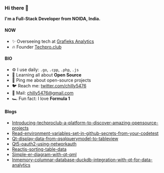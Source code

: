 ### Hi there 👋

**I'm a Full-Stack Developer from NOIDA, India.**

#### NOW
- ✨ Overseeing tech at [Grafieks Analytics](https://grafieks.com)
- 🔥 Founder [Techpro.club](https://techpro.club)


#### BIO
- ⚙️ I use daily: `.go`, `.cpp`, `.php`, `.js`
- 🌱 Learning all about **Open Source**
- 💬 Ping me about open-source projects
- 🐦 Reach me: [twitter.com/chilly5476](https://twitter.com/chilly5476) 
- 📧 Mail: [chilly5476@gmail.com](chilly5476@gmail.com)
- 🏎️ Fun fact: I love **Formula 1**


#### Blogs
- [Introducing-techproclub-a-platform-to-discover-amazing-opensource-projects](https://blogs.techpro.club/introducing-techproclub-a-platform-to-discover-amazing-opensource-projects)
- [Read-environment-variables-set-in-github-secrets-from-your-codetest](https://blogs.techpro.club/read-environment-variables-set-in-github-secrets-from-your-codetest)
- [Qt-display-data-from-qsqlquerymodel-to-tableview](https://blogs.techpro.club/qt-display-data-from-qsqlquerymodel-to-tableview-1d08bbf5239f)
- [Qt5-oauth2-using-networkauth](https://blogs.techpro.club/qt5-oauth2-using-networkauth-c2affe6418f0)
- [Reactjs-sorting-table-data](https://blogs.techpro.club/reactjs-sorting-table-data-b748c154703c)
- [Simple-er-diagram-with-qt-qml](https://dev.to/chilarai/simple-er-diagram-with-qt-qml-5fa3)
- [Inmemory-columnar-database-duckdb-integration-with-qt-for-data-analytics](https://dev.to/chilarai/inmemory-columnar-database-duckdb-integration-with-qt-for-data-analytics-3nej)
